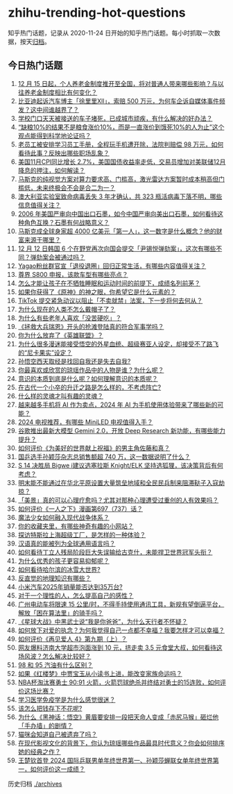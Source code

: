 # zhihu-trending-hot-questions

知乎热门话题，记录从 2020-11-24
日开始的知乎热门话题。每小时抓取一次数据，按天[归档](./archives)。

## 今日热门话题

<!-- BEGIN -->
<!-- 最后更新时间 Fri Dec 13 2024 08:37:45 GMT+0800 (China Standard Time) -->

1. [12 月 15 日起，个人养老金制度推开至全国，将对普通人带来哪些影响？与以往养老金制度相比有何变化？](https://www.zhihu.com/question/6647159558)
1. [比亚迪起诉汽车博主「徐里里Xll」，索赔 500 万元，为何车企诉自媒体事件频发？这中间谁越界了？](https://www.zhihu.com/question/6647130110)
1. [学校门口天天被接送的车子堵死，已成城市顽疾，有什么解决的好办法？](https://www.zhihu.com/question/3029471476)
1. [“缺粮10%的结果不是粮食涨价10%，而是一直涨价到饿死10%的人为止”这个观点能得到科学地论证吗？](https://www.zhihu.com/question/616291306)
1. [老员工被安排学习员工手册，全程玩手机遭开除，法院判赔偿 98 万元，如何看待此事？反映出哪些职场乱象？](https://www.zhihu.com/question/6641583590)
1. [美国11月CPI同比增长 2.7%，美国国债收益率走低，交易员增加对美联储12月降息的押注，如何解读？](https://www.zhihu.com/question/6601611338)
1. [马斯克的纯视觉方案对算力要求高、门槛高，激光雷达方案暂时成本稍高但门槛低，未来终极会不会是合二为一？](https://www.zhihu.com/question/6097947096)
1. [澳大利亚实验室致命病毒丢失 3 年才确认，共 323 瓶活病毒下落不明，哪些信息值得关注？](https://www.zhihu.com/question/6575154499)
1. [2006 年美国严审向中国出口石墨，如今中国严审向美出口石墨，如何看待这种角色互换？石墨有何战略意义？](https://www.zhihu.com/question/6105958473)
1. [马斯克成全球身家超 4000 亿美元「第一人」，这一数字是什么概念？他的财富来源于哪里？](https://www.zhihu.com/question/6632765414)
1. [12 月 12 日韩国 6 个在野党再次向国会提交「尹锡悦弹劾案」，这次有哪些不同？弹劾案会被通过吗？](https://www.zhihu.com/question/6673797372)
1. [Yagao粉丝群官宣「退役退圈」回归正常生活，有哪些内容值得关注？](https://www.zhihu.com/question/6634402762)
1. [尊界 S800 申报，该款车型有哪些亮点？](https://www.zhihu.com/question/6471320922)
1. [怎么才能让孩子在不牺牲睡眠和运动时间的前提下，成绩名列前茅？](https://www.zhihu.com/question/430865519)
1. [如果你获得了《原神》的神之眼，你希望它是什么元素的？](https://www.zhihu.com/question/6351897929)
1. [TikTok 提交紧急动议以阻止「不卖就禁」法案，下一步将何去何从？](https://www.zhihu.com/question/6460180072)
1. [为什么现在的人类不怎么戴帽子了？](https://www.zhihu.com/question/628651243)
1. [为什么有些老年人喜欢「没苦硬吃」？](https://www.zhihu.com/question/3532165167)
1. [《拯救大兵瑞恩》开头的抢滩登陆真的符合军事学吗？](https://www.zhihu.com/question/273748436)
1. [你为什么放弃了《英雄联盟》？](https://www.zhihu.com/question/375754922)
1. [为什么很多漫迷能接受悟空的外星血统、超级赛亚人设定，却接受不了路飞的“尼卡果实”设定？](https://www.zhihu.com/question/616972351)
1. [孙悟空西天取经是找回自我还是失去自我?](https://www.zhihu.com/question/5775220811)
1. [你最喜欢或欣赏的琼瑶作品中的人物是谁？为什么呢？](https://www.zhihu.com/question/5955802788)
1. [意识的本质到底是什么呢？如何理解意识的本质呢？](https://www.zhihu.com/question/5686929060)
1. [在古代一个小卒的升迁之路是怎么样的，不考虑阵亡?](https://www.zhihu.com/question/644623722)
1. [什么样的灵魂才叫有趣的灵魂？](https://www.zhihu.com/question/40606427)
1. [越来越多手机将 AI 作为卖点，2024 年 AI 为手机使用体验带来了哪些新的可能？](https://www.zhihu.com/question/6477111281)
1. [2024 电视推荐，有哪些 MiniLED 电视值得入手？](https://www.zhihu.com/question/6645554757)
1. [谷歌推出最新大模型 Gemini 2.0，开放 Deep Research 新功能，有哪些能力提升？](https://www.zhihu.com/question/6633411738)
1. [如何评价《为美好的世界献上祝福》的男主角佐藤和真？](https://www.zhihu.com/question/62675196)
1. [国乒选手孙颖莎杂志总销售额超 740 万，这一数据说明了什么？](https://www.zhihu.com/question/6663330752)
1. [S 14 决胜局 Bigwe i建议选塞拉斯 Knight/ELK 坚持选狐狸，该决策背后有何考虑？](https://www.zhihu.com/question/6381996649)
1. [明末能不能通过在华北平原设置大量筑垒地域和全民民兵制来阻滞鞑子入寇劫掠？](https://www.zhihu.com/question/6516446777)
1. [「美景」真的可以心理疗愈吗？尤其对那种心理遭受过重创的人有效果吗？](https://www.zhihu.com/question/6539988612)
1. [如何评价《一人之下》漫画第697（737）话？](https://www.zhihu.com/question/6694748267)
1. [魔法少女如何融入现代战争体系？](https://www.zhihu.com/question/629106355)
1. [你的收藏夹里，有哪些神奇有趣的小网站？](https://www.zhihu.com/question/374997641)
1. [探访特斯拉上海超级工厂，是怎样的一种体验？](https://www.zhihu.com/question/5813853725)
1. [汉语真的能被列为全球通用语言吗？](https://www.zhihu.com/question/388253357)
1. [如何看待丁立人残局阶段巨大失误输给古克什，未能捍卫世界冠军头衔？](https://www.zhihu.com/question/6693129730)
1. [为什么优秀的孩子更容易抑郁呢？](https://www.zhihu.com/question/5054592439)
1. [如何看待哈尔滨的冰雪大世界?](https://www.zhihu.com/question/265214308)
1. [反直觉的地理知识有哪些？](https://www.zhihu.com/question/661995893)
1. [小米汽车2025年销量能否达到35万台?](https://www.zhihu.com/question/6538930879)
1. [对于一个理性的人，怎么提高自己的感性？](https://www.zhihu.com/question/5074836314)
1. [广州电动车将限速 15 公里/时，不得手持使用通讯工具，新规有望倒逼平台，解放「困在算法里」的骑手吗？](https://www.zhihu.com/question/6565968003)
1. [《星球大战》中黑武士说“我是你爸爸”，为什么天行者不怀疑？](https://www.zhihu.com/question/453691789)
1. [如何放下对爱的执念？为何我觉得自己一点都不幸福？我要怎样才可以幸福？](https://www.zhihu.com/question/6058101246)
1. [如何评价《再见爱人 4》第九期（上）？](https://www.zhihu.com/question/6653083544)
1. [网友爆料济南大学超市泡面涨到 10 元，挤走卖 3.5 元食堂大叔，如何看待这场风波？怎么解决比较好？](https://www.zhihu.com/question/6424849506)
1. [98 和 95 汽油有什么区别？](https://www.zhihu.com/question/638047950)
1. [如果《红楼梦》中贾宝玉从小读书上进，能改变家族命运吗？](https://www.zhihu.com/question/1422800422)
1. [NBA杯淘汰赛勇士 90:91 火箭，火箭罚球绝杀并终结对勇士的15连败，如何评价这场比赛？](https://www.zhihu.com/question/6641320402)
1. [学习医学免疫学是为什么感觉很迷？](https://www.zhihu.com/question/301020481)
1. [该怎么把钱存下不花呢?](https://www.zhihu.com/question/6575928120)
1. [为什么《黑神话：悟空》黄眉要安排一段把天命人变成「赤尻马猴」砸烂他「手办墙」的剧情？](https://www.zhihu.com/question/666560551)
1. [猫咪会知道自己被遗弃了吗？](https://www.zhihu.com/question/2516889155)
1. [在现代影视文化的背景下，你认为琼瑶哪些作品最具时代意义？你会如何排序她的经典之作？](https://www.zhihu.com/question/5936685860)
1. [王楚钦首登 2024 国际乒联男单年终世界第一、孙颖莎蝉联女单年终世界第一，如何评价这一成绩？](https://www.zhihu.com/question/6560370802)

<!-- END -->

历史归档 [./archives](./archives)
